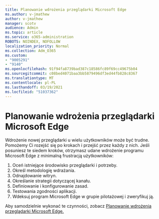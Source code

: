 ```yaml
---
title: Planowanie wdrożenia przeglądarki Microsoft Edge
ms.author: v-jmathew
author: v-jmathew
manager: scotv
audience: Admin
ms.topic: article
ms.service: o365-administration
ROBOTS: NOINDEX, NOFOLLOW
localization_priority: Normal
ms.collection: Adm_O365
ms.custom:
- "9005291"
- "9140"
ms.openlocfilehash: 91f94fa8739bad387c18586fc89f69cc49675b04
ms.sourcegitcommit: c08bed4071baa3bb5879496df3ed44fb828c8367
ms.translationtype: MT
ms.contentlocale: pl-PL
ms.lasthandoff: 03/19/2021
ms.locfileid: "51037362"
---
```

# <a name="plan-your-deployment-of-microsoft-edge"></a>Planowanie wdrożenia przeglądarki Microsoft Edge

Wdrożenie nowej przeglądarki u wielu użytkowników może być trudne. Pomożemy Ci rozejść się po krokach i przejść przez każdy z nich. Jeśli posuniesz te siedem kroków, otrzymasz udane wdrożenie programu Microsoft Edge z minimalną frustracją użytkowników:

1. Oceń istniejące środowisko przeglądarki i potrzeby.
2. Określ metodologię wdrażania.
3. Odnajdowanie witryn.
4. Określanie strategii dotyczącej kanału.
5. Definiowanie i konfigurowanie zasad.
6. Testowania zgodności aplikacji.
7. Wdeksuj program Microsoft Edge w grupie pilotażowej i zweryfikuj ją.

Aby samodzielnie wykonać te czynności, zobacz [Planowanie wdrożenia przeglądarki Microsoft Edge.](https://go.microsoft.com/fwlink/?linkid=2129990)
